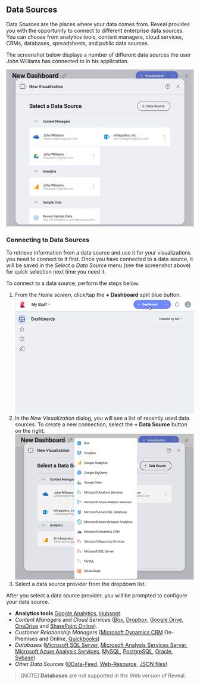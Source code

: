 ## Data Sources


Data Sources are the places where your data comes from. Reveal provides
you with the opportunity to connect to different enterprise data sources. You can choose from analytics tools, content managers, cloud services, CRMs,
databases, spreadsheets, and public data sources.

The screenshot below displays a number of different data sources the user John Williams has connected to in his application.

![Sample data sources](images/sample-data-sources-screen.png)

### Connecting to Data Sources

To retrieve information from a data source and use it for your visualizations you need to connect to it first. Once you have connected to a data source, it will be saved in the _Select a Data Source_ menu (see the screenshot above) for quick selection next time you need it.

To connect to a data source, perform the steps below.  

1. From the *Home screen*, click/tap the **+ Dashboard** split blue button.
   ![Reveal's home screen](images/start-creating-dashboard-data-source.png)
2. In the _New Visualization_ dialog, you will see a list of recently used data sources. To create a new connection, select the **+ Data Source** button on the right.
   ![Available data sources when creating a new visualization](images/creating-new-visualization.png)
3. Select a data source provider from the dropdown list.

After you select a data source provider, you will be prompted to configure your data source.  

* **Analytics tools** [Google Analytics](supported-data-sources/google-analytics.md), [Hubspot](supported-data-sources/hubspot.md).
* *Content Managers* and *Cloud Services* ([Box](supported-data-sources/box.md), [Dropbox](supported-data-sources/dropbox.md),  [Google Drive](supported-data-sources/google-drive.md),  [OneDrive](supported-data-sources/onedrive.md) and [SharePoint Online](supported-data-sources/sharepoint.md)).
* *Customer Relationship Managers* ([Microsoft Dynamics CRM](supported-data-sources/microsoft-dynamics-crm.md) On-Premises and Online, [Quickbooks](supported-data-sources/quickbooks.md))
* *Databases* ([Microsoft SQL Server](supported-data-sources/microsoft-sql-server.md),  [Microsoft Analysis Services Server](supported-data-sources/microsoft-analysis-services.md), [Microsoft Azure Analysis Services](supported-data-sources/microsoft-azure-analysis-services.md), [MySQL](supported-data-sources/mysql.md), [PostgreSQL](supported-data-sources/postgresql.md), [Oracle](supported-data-sources/oracle.md), [Sybase](supported-data-sources/sybase.md))
* *Other Data Sources* ([OData-Feed](supported-data-sources/odatafeed.md), [Web-Resource](supported-data-sources/web-resource.md), [JSON files](working-files/working-with-json-files.md))

>[NOTE]
> **Databases** are not supported in the Web version of Reveal.
